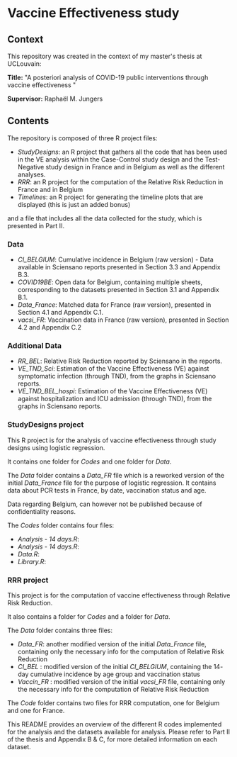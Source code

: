 # Vaccine Effectiveness study

## Context
This repository was created in the context of my master's thesis at UCLouvain:

**Title:** "A posteriori analysis of COVID-19 public interventions through vaccine effectiveness "

**Supervisor:** Raphaël M. Jungers

## Contents

The repository is composed of three R project files:
- _StudyDesigns_: an R project that gathers all the code that has been used in the VE analysis within the Case-Control study design and the Test-Negative study design in France and in Belgium as well as the different analyses.
- _RRR_: an R project for the computation of the Relative Risk Reduction in France and in Belgium
- _Timelines_: an R project for generating the timeline plots that are displayed (this is just an added bonus)

and a file that includes all the data collected for the study, which is presented in Part II.


### Data
- _CI_BELGIUM_: Cumulative incidence in Belgium (raw version) - Data available in Sciensano reports presented in Section 3.3 and Appendix B.3.
- _COVID19BE_: Open data for Belgium, containing multiple sheets, corresponding to the datasets presented in Section 3.1 and Appendix B.1.
- _Data_France_: Matched data for France (raw version), presented in Section 4.1 and Appendix C.1.
- _vacsi_FR_: Vaccination data in France (raw version), presented in Section 4.2 and Appendix C.2

### Additional Data
- _RR_BEL_: Relative Risk Reduction reported by Sciensano in the reports.
- _VE_TND_Sci_: Estimation of the Vaccine Effectiveness (VE) against symptomatic infection (through TND), from the graphs in Sciensano reports.
- _VE_TND_BEL_hospi_: Estimation of the Vaccine Effectiveness (VE) against hospitalization and ICU admission (through TND), from the graphs in Sciensano reports.


### StudyDesigns project

This R project is for the analysis of vaccine effectiveness through study designs using logistic regression.

It contains one folder for _Codes_ and one folder for _Data_.

The _Data_ folder contains a _Data_FR_ file which is a reworked version of the initial _Data_France_ file for the purpose of logistic regression. It contains data about PCR tests in France, by date, vaccination status and age.

Data regarding Belgium, can however not be published because of confidentiality reasons.

The _Codes_ folder contains four files:
- _Analysis - 14 days.R_:
- _Analysis - 14 days.R_:
- _Data.R_:
- _Library.R_:


### RRR project

This project is for the computation of vaccine effectiveness through Relative Risk Reduction.

It also contains a folder for _Codes_ and a folder for _Data_.

The _Data_ folder contains three files:
- _Data_FR_: another modified version of the initial _Data_France_ file, containing only the necessary info for the computation of Relative Risk Reduction
- _CI_BEL_ : modified version of the initial _CI_BELGIUM_, containing the 14- day cumulative incidence by age group and vaccination status 
- _Vaccin_FR_ : modified version of the initial _vacsi_FR_ file, containing only the necessary info for the computation of Relative Risk Reduction

The _Code_ folder contains two files for RRR computation, one for Belgium and one for France. 

This README provides an overview of the different R codes implemented for the analysis and the datasets available for analysis. Please refer to Part II of the thesis and Appendix B & C, for more detailed information on each dataset.
